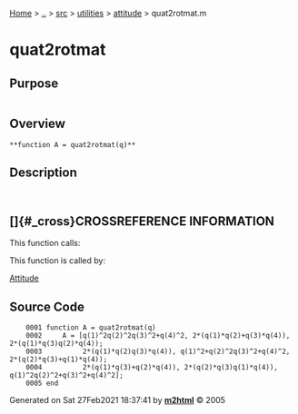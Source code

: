 [Home](../../../../../index.html) \> [..](#) \> [src](#) \> [utilities](#)
\> [attitude](index.md) \> quat2rotmat.m



# quat2rotmat

## Purpose 

``` 
```

## Overview 

``` 
**function A = quat2rotmat(q)**
```

## Description 

```
 

```

## []{#_cross}CROSSREFERENCE INFORMATION 

This function calls:

This function is called by:

   [Attitude](Attitude.md)

## Source Code 

```
    0001 function A = quat2rotmat(q)
    0002     A = [q(1)^2q(2)^2q(3)^2+q(4)^2, 2*(q(1)*q(2)+q(3)*q(4)), 2*(q(1)*q(3)q(2)*q(4));
    0003          2*(q(1)*q(2)q(3)*q(4)), q(1)^2+q(2)^2q(3)^2+q(4)^2, 2*(q(2)*q(3)+q(1)*q(4));
    0004          2*(q(1)*q(3)+q(2)*q(4)), 2*(q(2)*q(3)q(1)*q(4)), q(1)^2q(2)^2+q(3)^2+q(4)^2];
    0005 end
```



Generated on Sat 27Feb2021 18:37:41 by
**[m2html](http://www.artefact.tk/software/matlab/m2html/ "Matlab Documentation in HTML")**
© 2005